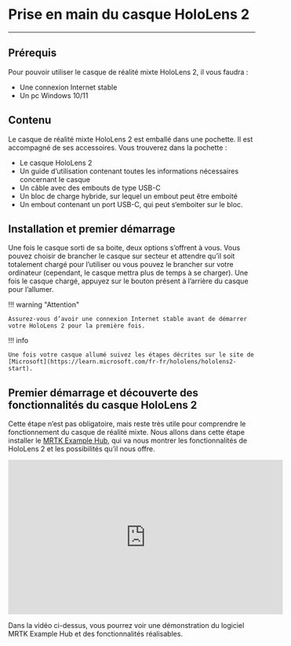 # Prise en main du casque HoloLens 2

***

## Prérequis

Pour pouvoir utiliser le casque de réalité mixte HoloLens 2, il vous faudra :

* Une connexion Internet stable
* Un pc Windows 10/11

## Contenu
Le casque de réalité mixte HoloLens 2 est emballé dans une pochette. Il est accompagné de ses accessoires. Vous trouverez dans la pochette :

* Le casque HoloLens 2
* Un guide d’utilisation contenant toutes les informations nécessaires concernant le casque
* Un câble avec des embouts de type USB-C
* Un bloc de charge hybride, sur lequel un embout peut être emboité
* Un embout contenant un port USB-C, qui peut s‘emboiter sur le bloc.

## Installation et premier démarrage

Une fois le casque sorti de sa boite, deux options s’offrent à vous. Vous pouvez choisir de brancher le casque sur secteur et attendre qu’il soit totalement chargé pour l’utiliser ou vous pouvez le brancher sur votre ordinateur (cependant, le casque mettra plus de temps à se charger). Une fois le casque chargé, appuyez sur le bouton présent à l’arrière du casque pour l’allumer.

!!! warning "Attention"

    Assurez-vous d’avoir une connexion Internet stable avant de démarrer votre HoloLens 2 pour la première fois.

!!! info 

    Une fois votre casque allumé suivez les étapes décrites sur le site de [Microsoft](https://learn.microsoft.com/fr-fr/hololens/hololens2-start).

## Premier démarrage et découverte des fonctionnalités du casque HoloLens 2

Cette étape n’est pas obligatoire, mais reste très utile pour comprendre le fonctionnement du casque de réalité mixte. Nous allons dans cette étape installer le [MRTK Example Hub](https://learn.microsoft.com/fr-fr/windows/mixed-reality/mrtk-unity/mrtk2/running-examples-hub?view=mrtkunity-2022-05), qui va nous montrer les fonctionnalités de HoloLens 2 et les possibilités qu’il nous offre.  

<iframe width="560" height="315" src="https://www.youtube.com/embed/hfWQrERtlEc?si=ej9M96Aa_rAFwgmw" title="YouTube video player" frameborder="0" allow="accelerometer; autoplay; clipboard-write; encrypted-media; gyroscope; picture-in-picture; web-share" allowfullscreen></iframe>

Dans la vidéo ci-dessus, vous pourrez voir une démonstration du logiciel MRTK Example Hub et des fonctionnalités réalisables.